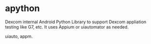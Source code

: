 # apython

Dexcom internal Android Python Library to support Dexcom appliation testing like G7, etc.  It uses Appium or uiautomator as needed.

uiauto, appm.
